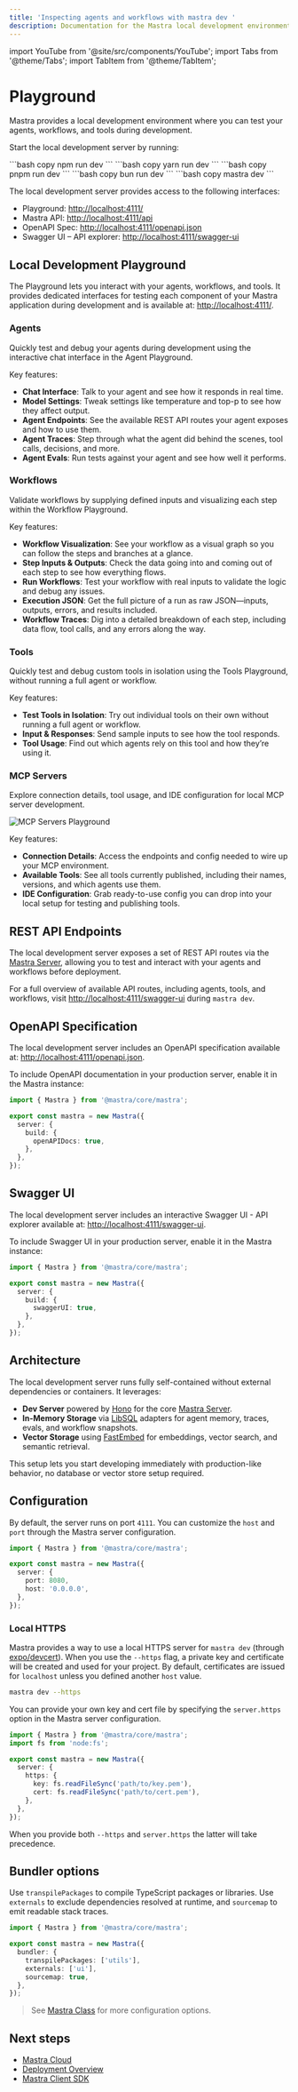 ```yaml
---
title: 'Inspecting agents and workflows with mastra dev '
description: Documentation for the Mastra local development environment for Mastra applications.
---
```


import YouTube from '@site/src/components/YouTube';
import Tabs from '@theme/Tabs';
import TabItem from '@theme/TabItem';

# Playground

Mastra provides a local development environment where you can test your agents, workflows, and tools during development.

Start the local development server by running:

<Tabs>
  <Tab>
    ```bash copy
    npm run dev
    ```
  </Tab>
  <Tab>
    ```bash copy
    yarn run dev
    ```
  </Tab>
  <Tab>
    ```bash copy
    pnpm run dev
    ```
  </Tab>
  <Tab>
    ```bash copy
    bun run dev
    ```
  </Tab>
  <Tab>
    ```bash copy
    mastra dev
    ```
  </Tab>
</Tabs>

The local development server provides access to the following interfaces:

- Playground: [http://localhost:4111/](http://localhost:4111/)
- Mastra API: [http://localhost:4111/api](http://localhost:4111/api)
- OpenAPI Spec: [http://localhost:4111/openapi.json](http://localhost:4111/openapi.json)
- Swagger UI – API explorer: [http://localhost:4111/swagger-ui](http://localhost:4111/swagger-ui)

## Local Development Playground

The Playground lets you interact with your agents, workflows, and tools. It provides dedicated interfaces for testing each component of your Mastra application during development and is available at: [http://localhost:4111/](http://localhost:4111/).

<YouTube id="spGlcTEjuXY" startTime={126}/>

### Agents

Quickly test and debug your agents during development using the interactive chat interface in the Agent Playground.

<VideoPlayer
  src="https://res.cloudinary.com/mastra-assets/video/upload/v1751406022/local-dev-agents-playground_100_m3begx.mp4"
/>

Key features:

- **Chat Interface**: Talk to your agent and see how it responds in real time.
- **Model Settings**: Tweak settings like temperature and top-p to see how they affect output.
- **Agent Endpoints**: See the available REST API routes your agent exposes and how to use them.
- **Agent Traces**: Step through what the agent did behind the scenes, tool calls, decisions, and more.
- **Agent Evals**: Run tests against your agent and see how well it performs.

### Workflows

Validate workflows by supplying defined inputs and visualizing each step within the Workflow Playground.

<VideoPlayer
  src="https://res.cloudinary.com/mastra-assets/video/upload/v1751406027/local-dev-workflows-playground_100_rbc466.mp4"
/>

Key features:

- **Workflow Visualization**: See your workflow as a visual graph so you can follow the steps and branches at a glance.
- **Step Inputs & Outputs**: Check the data going into and coming out of each step to see how everything flows.
- **Run Workflows**: Test your workflow with real inputs to validate the logic and debug any issues.
- **Execution JSON**: Get the full picture of a run as raw JSON—inputs, outputs, errors, and results included.
- **Workflow Traces**: Dig into a detailed breakdown of each step, including data flow, tool calls, and any errors along the way.

### Tools

Quickly test and debug custom tools in isolation using the Tools Playground, without running a full agent or workflow.

<VideoPlayer
  src="https://res.cloudinary.com/mastra-assets/video/upload/v1751406316/local-dev-agents-tools_100_fe1jdt.mp4"
/>

Key features:

- **Test Tools in Isolation**: Try out individual tools on their own without running a full agent or workflow.
- **Input & Responses**: Send sample inputs to see how the tool responds.
- **Tool Usage**: Find out which agents rely on this tool and how they’re using it.

### MCP Servers

Explore connection details, tool usage, and IDE configuration for local MCP server development.

![MCP Servers Playground](/img/local-dev/local-dev-mcp-server-playground.jpg)

Key features:

- **Connection Details**: Access the endpoints and config needed to wire up your MCP environment.
- **Available Tools**: See all tools currently published, including their names, versions, and which agents use them.
- **IDE Configuration**: Grab ready-to-use config you can drop into your local setup for testing and publishing tools.

## REST API Endpoints

The local development server exposes a set of REST API routes via the [Mastra Server](/docs/deployment/server-deployment), allowing you to test and interact with your agents and workflows before deployment.

For a full overview of available API routes, including agents, tools, and workflows, visit [http://localhost:4111/swagger-ui](http://localhost:4111/swagger-ui) during `mastra dev`.

## OpenAPI Specification

The local development server includes an OpenAPI specification available at: [http://localhost:4111/openapi.json](http://localhost:4111/openapi.json).

To include OpenAPI documentation in your production server, enable it in the Mastra instance:

```typescript {6} filename="src/mastra/index.ts" copy
import { Mastra } from '@mastra/core/mastra';

export const mastra = new Mastra({
  server: {
    build: {
      openAPIDocs: true,
    },
  },
});
```

## Swagger UI

The local development server includes an interactive Swagger UI - API explorer available at: [http://localhost:4111/swagger-ui](http://localhost:4111/swagger-ui).

To include Swagger UI in your production server, enable it in the Mastra instance:

```typescript {6} filename="src/mastra/index.ts" copy
import { Mastra } from '@mastra/core/mastra';

export const mastra = new Mastra({
  server: {
    build: {
      swaggerUI: true,
    },
  },
});
```

## Architecture

The local development server runs fully self-contained without external dependencies or containers. It leverages:

- **Dev Server** powered by [Hono](https://hono.dev) for the core [Mastra Server](/docs/deployment/server).
- **In-Memory Storage** via [LibSQL](https://libsql.org/) adapters for agent memory, traces, evals, and workflow snapshots.
- **Vector Storage** using [FastEmbed](https://github.com/qdrant/fastembed) for embeddings, vector search, and semantic retrieval.

This setup lets you start developing immediately with production-like behavior, no database or vector store setup required.

## Configuration

By default, the server runs on port `4111`. You can customize the `host` and `port` through the Mastra server configuration.

```typescript {5,6} filename="src/mastra/index.ts" copy
import { Mastra } from '@mastra/core/mastra';

export const mastra = new Mastra({
  server: {
    port: 8080,
    host: '0.0.0.0',
  },
});
```

### Local HTTPS

Mastra provides a way to use a local HTTPS server for `mastra dev` (through [expo/devcert](https://github.com/expo/devcert)). When you use the `--https` flag, a private key and certificate will be created and used for your project. By default, certificates are issued for `localhost` unless you defined another `host` value.

```bash
mastra dev --https
```

You can provide your own key and cert file by specifying the `server.https` option in the Mastra server configuration.

```typescript {2,6-9} filename="src/mastra/index.ts" copy
import { Mastra } from '@mastra/core/mastra';
import fs from 'node:fs';

export const mastra = new Mastra({
  server: {
    https: {
      key: fs.readFileSync('path/to/key.pem'),
      cert: fs.readFileSync('path/to/cert.pem'),
    },
  },
});
```

When you provide both `--https` and `server.https` the latter will take precedence.

## Bundler options

Use `transpilePackages` to compile TypeScript packages or libraries. Use `externals` to exclude dependencies resolved at runtime, and `sourcemap` to emit readable stack traces.

```typescript filename="src/mastra/index.ts" copy
import { Mastra } from '@mastra/core/mastra';

export const mastra = new Mastra({
  bundler: {
    transpilePackages: ['utils'],
    externals: ['ui'],
    sourcemap: true,
  },
});
```

> See [Mastra Class](../../reference/core/mastra-class) for more configuration options.

## Next steps

- [Mastra Cloud](/docs/mastra-cloud/overview)
- [Deployment Overview](/docs/deployment/overview)
- [Mastra Client SDK](/docs/client-js/overview)
